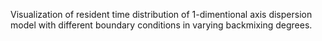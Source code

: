 Visualization of resident time distribution of 1-dimentional axis dispersion model 
with different boundary conditions in varying backmixing degrees.
